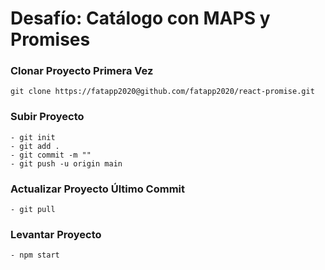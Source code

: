 # Desafío: Catálogo con MAPS y Promises


### Clonar Proyecto Primera Vez
```
git clone https://fatapp2020@github.com/fatapp2020/react-promise.git
```

### Subir Proyecto
```
- git init
- git add .
- git commit -m ""
- git push -u origin main
```

### Actualizar Proyecto Último Commit
```
- git pull
```

### Levantar Proyecto
```
- npm start
```